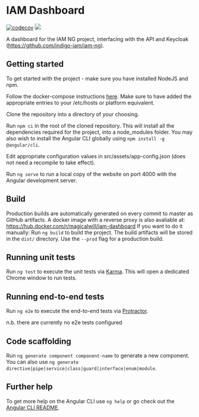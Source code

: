 # IAM Dashboard

[![codecov](https://codecov.io/gh/stfc/iam-dashboard/branch/master/graph/badge.svg)](https://codecov.io/gh/stfc/iam-dashboard)
![](https://github.com/stfc/iam-dashboard/workflows/Build,%20test,%20publish%20(master)/badge.svg)

A dashboard for the IAM NG project, interfacing with the API and Keycloak (https://github.com/indigo-iam/iam-ng).

## Getting started

To get started with the project - make sure you have installed NodeJS and npm.

Follow the docker-compose instructions [here](https://github.com/indigo-iam/iam-ng/blob/master/compose/README.md). Make sure to have added the appropriate entries to your /etc/hosts or platform equivalent.

Clone the repository into a directory of your choosing.

Run `npm ci` in the root of the cloned repository. This will install all the
dependencies required for the project, into a node_modules folder. You may also
wish to install the Angular CLI globally using `npm install -g @angular/cli`.

Edit appropriate configuration values in src/assets/app-config.json (does not
need a recompile to take effect).

Run `ng serve` to run a local copy of the website on port 4000 with the Angular
development server.

## Build

Production builds are automatically generated on every commit to master as GitHub artifacts. 
A docker image with a reverse proxy is also avaliable at: https://hub.docker.com/r/magicalwill/iam-dashboard
If you want to do it manually:
Run `ng build` to build the project. The build artifacts will be stored in the `dist/` directory. Use the `--prod` flag for a production build. 

## Running unit tests

Run `ng test` to execute the unit tests via [Karma](https://karma-runner.github.io). This will open a dedicated Chrome window to run tests.

## Running end-to-end tests

Run `ng e2e` to execute the end-to-end tests via [Protractor](http://www.protractortest.org/).

n.b. there are currently no e2e tests configured

## Code scaffolding

Run `ng generate component component-name` to generate a new component. You can also use `ng generate directive|pipe|service|class|guard|interface|enum|module`.

## Further help

To get more help on the Angular CLI use `ng help` or go check out the [Angular CLI README](https://github.com/angular/angular-cli/blob/master/README.md).
